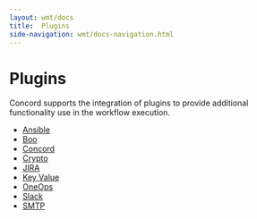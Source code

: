 ```yaml
---
layout: wmt/docs
title:  Plugins
side-navigation: wmt/docs-navigation.html
---
```


# Plugins

Concord supports the integration of plugins to provide additional functionality
use in the workflow execution.

- [Ansible](./ansible.html)
- [Boo](./boo.html)
- [Concord](./concord.html)
- [Crypto](./crypto.html)
- [JIRA](./jira.html)
- [Key Value](./key-value.html)
- [OneOps](./oneops.html)
- [Slack](./slack.html)
- [SMTP](./smtp.html)